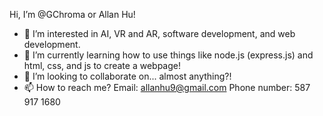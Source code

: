  Hi, I’m @GChroma or Allan Hu!
- 👀 I’m interested in AI, VR and AR, software development, and web development.
- 🌱 I’m currently learning how to use things like node.js (express.js) and html, css, and js to create a webpage!
- 💞️ I’m looking to collaborate on... almost anything?!
- 📫 How to reach me?
     Email: allanhu9@gmail.com
     Phone number: 587 917 1680
